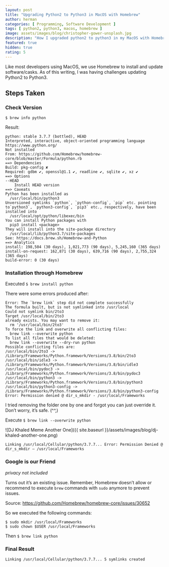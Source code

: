 ```yaml
---
layout: post
title: "Upgrading Python2 to Python3 in MacOS with Homebrew"
author: herman
categories: [ Programming, Software Development ]
tags: [ python2, python3, macos, homebrew ]
image: assets/images/blog/christopher-gower-unsplash.jpg
description: "How I upgraded python2 to python3 in my MacOS with Homebrew and what I learned."
featured: true
hidden: true
rating: 5
---
```

Like most developers using MacOS, we use Homebrew to install and update software/casks. As of this writing, I was having challenges updating Python2 to Python3.

## Steps Taken
### Check Version
`$ brew info python`

Result:
```shell
python: stable 3.7.7 (bottled), HEAD
Interpreted, interactive, object-oriented programming language
https://www.python.org/
Not installed
From: https://github.com/Homebrew/homebrew-core/blob/master/Formula/python.rb
==> Dependencies
Build: pkg-config ✘
Required: gdbm ✔, openssl@1.1 ✔, readline ✔, sqlite ✔, xz ✔
==> Options
--HEAD
    Install HEAD version
==> Caveats
Python has been installed as
  /usr/local/bin/python3
Unversioned symlinks `python`, `python-config`, `pip` etc. pointing to`python3`, `python3-config`, `pip3` etc., respectively, have been installed into 
  /usr/local/opt/python/libexec/bin
You can install Python packages with
  pip3 install <package>
They will install into the site-package directory
  /usr/local/lib/python3.7/site-packages
See: https://docs.brew.sh/Homebrew-and-Python
==> Analytics
install: 198,504 (30 days), 1,021,773 (90 days), 5,245,160 (365 days)
install-on-request: 162,871 (30 days), 639,716 (90 days), 2,755,324 (365 days)
build-error: 0 (30 days)
```


### Installation through Homebrew
Executed `$ brew install python`

There were some errors produced after:

```shell
Error: The `brew link` step did not complete successfully
The formula built, but is not symlinked into /usr/local
Could not symlink bin/2to3
Target /usr/local/bin/2to3
already exists. You may want to remove it:
  rm '/usr/local/bin/2to3'
To force the link and overwrite all conflicting files:
  brew link --overwrite python
To list all files that would be deleted:
  brew link --overwrite --dry-run python
Possible conflicting files are:
/usr/local/bin/2to3 -> /Library/Frameworks/Python.framework/Versions/3.8/bin/2to3
/usr/local/bin/idle3 -> /Library/Frameworks/Python.framework/Versions/3.8/bin/idle3
/usr/local/bin/pydoc3 -> /Library/Frameworks/Python.framework/Versions/3.8/bin/pydoc3
/usr/local/bin/python3 -> /Library/Frameworks/Python.framework/Versions/3.8/bin/python3
/usr/local/bin/python3-config -> /Library/Frameworks/Python.framework/Versions/3.8/bin/python3-config
Error: Permission denied @ dir_s_mkdir - /usr/local/Frameworks
```

I tried removing the folder one by one and forgot you can just override it. Don’t worry, it’s safe. (^^,)

Execute `$ brew link --overwrite python`

![DJ Khaled Meme Another One]({{ site.baseurl }}/assets/images/blog/dj-khaled-another-one.png)

```shell
Linking /usr/local/Cellular/python/3.7.7... Error: Permission Denied @ dir_s_mkdir — /usr/local/Frameworks
```

### Google is our Friend
_privacy not included_

Turns out it’s an existing issue. Remember, Homebrew doesn’t allow or recommend to execute `brew` commands with `sudo` anymore to prevent issues.

Source: https://github.com/Homebrew/homebrew-core/issues/30652

So we executed the following commands:
```shell
$ sudo mkdir /usr/local/Frameworks
$ sudo chown $USER /usr/local/Frameworks
```
Then ``$ brew link python``

### Final Result
```shell
Linking /usr/local/Cellular/python/3.7.7... 5 symlinks created
```